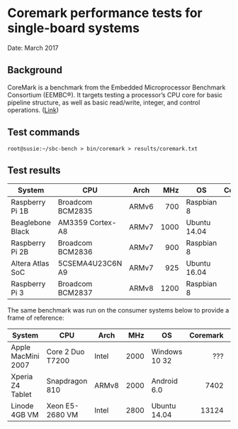 # Coremark performance tests for single-board systems

Date: March 2017

## Background

CoreMark is a benchmark from the Embedded Microprocessor Benchmark Consortium (EEMBC®). It targets testing a processor’s CPU core for basic pipeline structure, as well as basic read/write, integer, and control operations. (<a href="http://www.eembc.org/coremark/">Link</a>)

## Test commands

```
root@susie:~/sbc-bench > bin/coremark > results/coremark.txt
```

## Test results

| System             | CPU              | Arch  | MHz  | OS            | Coremark | Coremark/Mhz |
| -------------------|------------------|-------|-----:|---------------|---------:|-------------:|
| Raspberry Pi 1B    | Broadcom BCM2835 | ARMv6 |  700 | Raspbian 8    |     1357 |  1.94 |
| Beaglebone Black   | AM3359 Cortex-A8 | ARMv7 | 1000 | Ubuntu 14.04  |     2497 |  2.49 |
| Raspberry Pi 2B    | Broadcom BCM2836 | ARMv7 |  900 | Raspbian 8    |     3097 |  3.09 |
| Altera Atlas SoC   | 5CSEMA4U23C6N A9 | ARMv7 |  925 | Ubuntu 16.04  |     6596 |  7.13 |
| Raspberry Pi 3     | Broadcom BCM2837 | ARMv8 | 1200 | Raspbian 8    |     7108 |  5.92 |

The same benchmark was run on the consumer systems below to provide a frame of reference:

| System             | CPU              | Arch  | MHz  | OS            | Coremark | Coremark/Mhz |
| -------------------|------------------|-------|-----:|---------------|---------:|------:|
| Apple MacMini 2007 | Core 2 Duo T7200 | Intel | 2000 | Windows 10 32 |      ??? |       |
| Xperia Z4 Tablet   | Snapdragon 810   | ARMv8 | 2000 | Android 6.0   |     7402 |  4.23 |
| Linode 4GB VM      | Xeon E5-2680 VM  | Intel | 2800 | Ubuntu 14.04  |    13124 |  4.68 |
